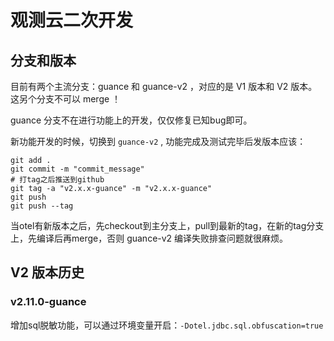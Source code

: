 # 观测云二次开发


## 分支和版本

目前有两个主流分支：guance 和 guance-v2 ，对应的是 V1 版本和 V2 版本。 这另个分支不可以 merge ！

guance 分支不在进行功能上的开发，仅仅修复已知bug即可。

新功能开发的时候，切换到 `guance-v2` , 功能完成及测试完毕后发版本应该：

```shell
git add .
git commit -m "commit_message"
# 打tag之后推送到github
git tag -a "v2.x.x-guance" -m "v2.x.x-guance"
git push 
git push --tag
```


当otel有新版本之后，先checkout到主分支上，pull到最新的tag，在新的tag分支上，先编译后再merge，否则 guance-v2 编译失败排查问题就很麻烦。

## V2 版本历史

### v2.11.0-guance

增加sql脱敏功能，可以通过环境变量开启：`-Dotel.jdbc.sql.obfuscation=true`
